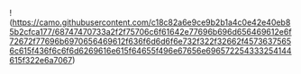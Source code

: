 !(https://camo.githubusercontent.com/c18c82a6e9ce9b2b1a4c0e42e40eb85b2cfca177/68747470733a2f2f75706c6f61642e77696b696d656469612e6f72672f77696b6970656469612f636f6d6d6f6e732f322f32662f45736375656c615f436f6c6f6d6269616e615f64655f496e67656e696572254333254144615f322e6a7067)

